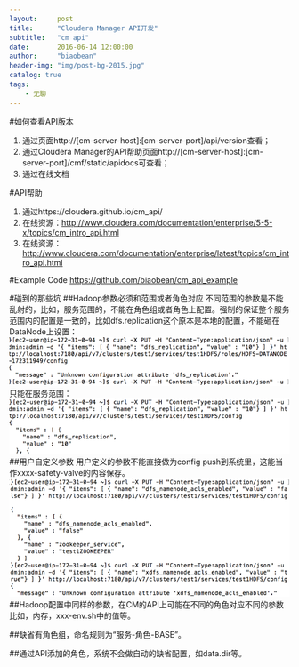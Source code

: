 ```yaml
---
layout:     post
title:      "Cloudera Manager API开发"
subtitle:   "cm api"
date:       2016-06-14 12:00:00
author:     "biaobean"
header-img: "img/post-bg-2015.jpg"
catalog: true
tags:
    - 无聊
---
```

#如何查看API版本
1. 通过页面http://[cm-server-host]:[cm-server-port]/api/version查看；
2. 通过Cloudera Manager的API帮助页面http://[cm-server-host]:[cm-server-port]/cmf/static/apidocs可查看；
3. 通过在线文档

#API帮助
1. 通过https://cloudera.github.io/cm_api/
2. 在线资源：http://www.cloudera.com/documentation/enterprise/5-5-x/topics/cm_intro_api.html
3. 在线资源：http://www.cloudera.com/documentation/enterprise/latest/topics/cm_intro_api.html

#Example Code
https://github.com/biaobean/cm_api_example

#碰到的那些坑
##Hadoop参数必须和范围或者角色对应
不同范围的参数是不能乱射的，比如，服务范围的，不能在角色组或者角色上配置。强制的保证整个服务范围内的配置是一致的，比如dfs.replication这个原本是本地的配置，不能砸在DataNode上设置：
![img](/img/content/clouder-manager-api/1.png)
只能在服务范围：
![img](/img/content/clouder-manager-api/2.png)
##用户自定义参数
用户定义的参数不能直接做为config push到系统里，这能当作xxxx-safety-valve的内容保存。
![img](/img/content/clouder-manager-api/3.png)
##Hadoop配置中同样的参数，在CM的API上可能在不同的角色对应不同的参数
比如，内存，xxx-env.sh中的值等。

##缺省有角色组，命名规则为“服务-角色-BASE”。

##通过API添加的角色，系统不会做自动的缺省配置，如data.dir等。


